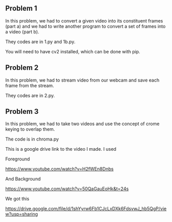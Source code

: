 ## Problem 1

In this problem, we had to convert a given video into its constituent frames (part a) and we had to write another program to convert a set of frames into a video (part b). 


They codes are in 1.py and 1b.py.


You will need to have cv2 installed, which can be done with pip.

## Problem 2
In this problem, we had to stream video from our webcam and save each frame from the stream.


They codes are in 2.py.


## Problem 3
In this problem, we had to take two videos and use the concept of crome keying to overlap them. 

The code is in chroma.py

This is a google drive link to the video I made. I used 

Foreground

https://www.youtube.com/watch?v=H2fWEn8Dnbs

And 
Background

https://www.youtube.com/watch?v=50QaGauEoHk&t=24s

We got this

https://drive.google.com/file/d/1shYyrw6Fb1CJcLxDXk6FdsvwJ_hb5QgP/view?usp=sharing

